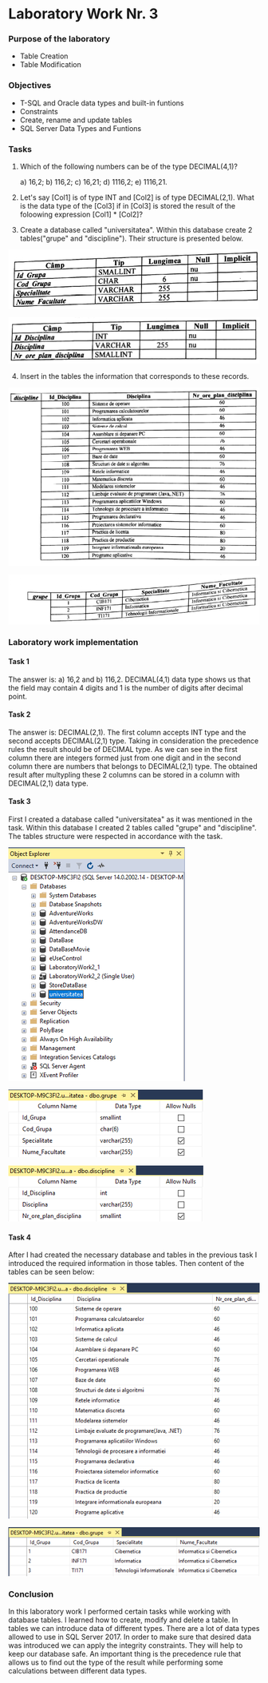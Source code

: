 # Laboratory Work Nr. 3

### Purpose of the laboratory
* Table Creation
* Table Modification

### Objectives
* T-SQL and Oracle data types and built-in funtions
* Constraints
* Create, rename and update tables
* SQL Server Data Types and Funtions

### Tasks
1. Which of the following numbers can be of the type DECIMAL(4,1)?
  
    a) 16,2; b) 116,2; c) 16,21; d) 1116,2; e) 1116,21.
    
2. Let's say [Col1] is of type INT and [Col2] is of type DECIMAL(2,1). What is the data type of the [Col3] if in [Col3] is stored the result of the foloowing expression [Col1] * [Col2]?

3. Create a database called "universitatea". Within this database create 2 tables("grupe" and "discipline"). Their structure is presented below.

![Task 3.1](https://github.com/Rossnerr/Data-Base/blob/master/DB_Lab.3/Screens/Task%203.1.png)

![Task 3.2](https://github.com/Rossnerr/Data-Base/blob/master/DB_Lab.3/Screens/Task%203.2.png)

4. Insert in the tables the information that corresponds to these records.

![Task 4.1](https://github.com/Rossnerr/Data-Base/blob/master/DB_Lab.3/Screens/Task%204.1.png)

![Task 4.2](https://github.com/Rossnerr/Data-Base/blob/master/DB_Lab.3/Screens/Task%204.2.png)

### Laboratory work implementation

#### Task 1
The answer is: a) 16,2 and b) 116,2. DECIMAL(4,1) data type shows us that the field may contain 4 digits and 1 is the number of digits after decimal point.

#### Task 2
The answer is: DECIMAL(2,1). The first column accepts INT type and the second accepts DECIMAL(2,1) type. Taking in consideration the precedence rules the result should be of DECIMAL type. As we can see in the first column there are integers formed just from one digit and in the second column there are numbers that belongs to DECIMAL(2,1) type. The obtained result after multypling these 2 columns can be stored in a column with DECIMAL(2,1) data type.

#### Task 3
First I created a database called "universitatea" as it was mentioned in the task. Within this database I created 2 tables called "grupe" and "discipline". The tables structure were respected in accordance with the task.

![Exercise 3.1](https://github.com/Rossnerr/Data-Base/blob/master/DB_Lab.3/Screens/Exercise%203.1.PNG)

![Exercise 3.2](https://github.com/Rossnerr/Data-Base/blob/master/DB_Lab.3/Screens/Exercise%203.2.PNG)

![Exercise 3.3](https://github.com/Rossnerr/Data-Base/blob/master/DB_Lab.3/Screens/Exercise%203.3.PNG)

#### Task 4
After I had created the necessary database and tables in the previous task I introduced the required information in those tables. Then  content of the tables can be seen below:

![Exercise 4.1](https://github.com/Rossnerr/Data-Base/blob/master/DB_Lab.3/Screens/Exercise%204.1.PNG)

![Exercise 4.2](https://github.com/Rossnerr/Data-Base/blob/master/DB_Lab.3/Screens/Exercise%204.2.PNG)

### Conclusion
In this laboratory work I performed certain tasks while working with database tables. I learned how to create, modify and delete a table. In tables we can introduce data of different types. There are a lot of data types allowed to use in SQL Server 2017. In order to make sure that desired data was introduced we can apply the integrity constraints. They will help to keep our database safe. An important thing is the precedence rule that allows us to find out the type of the result while performing some calculations between different data types.  
